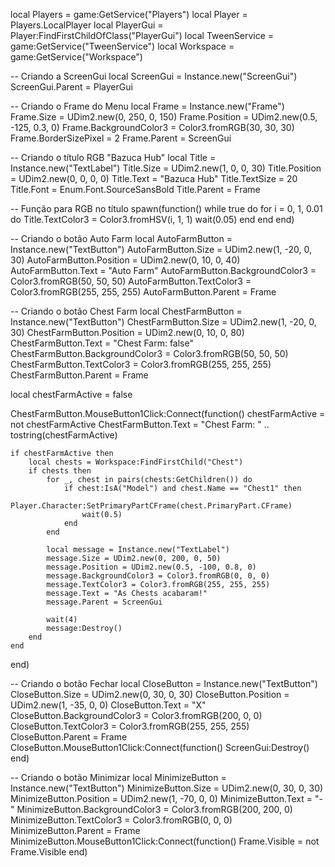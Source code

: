 local Players = game:GetService("Players")
local Player = Players.LocalPlayer
local PlayerGui = Player:FindFirstChildOfClass("PlayerGui")
local TweenService = game:GetService("TweenService")
local Workspace = game:GetService("Workspace")

-- Criando a ScreenGui
local ScreenGui = Instance.new("ScreenGui")
ScreenGui.Parent = PlayerGui

-- Criando o Frame do Menu
local Frame = Instance.new("Frame")
Frame.Size = UDim2.new(0, 250, 0, 150)
Frame.Position = UDim2.new(0.5, -125, 0.3, 0)
Frame.BackgroundColor3 = Color3.fromRGB(30, 30, 30)
Frame.BorderSizePixel = 2
Frame.Parent = ScreenGui

-- Criando o título RGB "Bazuca Hub"
local Title = Instance.new("TextLabel")
Title.Size = UDim2.new(1, 0, 0, 30)
Title.Position = UDim2.new(0, 0, 0, 0)
Title.Text = "Bazuca Hub"
Title.TextSize = 20
Title.Font = Enum.Font.SourceSansBold
Title.Parent = Frame

-- Função para RGB no título
spawn(function()
    while true do
        for i = 0, 1, 0.01 do
            Title.TextColor3 = Color3.fromHSV(i, 1, 1)
            wait(0.05)
        end
    end
end)

-- Criando o botão Auto Farm
local AutoFarmButton = Instance.new("TextButton")
AutoFarmButton.Size = UDim2.new(1, -20, 0, 30)
AutoFarmButton.Position = UDim2.new(0, 10, 0, 40)
AutoFarmButton.Text = "Auto Farm"
AutoFarmButton.BackgroundColor3 = Color3.fromRGB(50, 50, 50)
AutoFarmButton.TextColor3 = Color3.fromRGB(255, 255, 255)
AutoFarmButton.Parent = Frame

-- Criando o botão Chest Farm
local ChestFarmButton = Instance.new("TextButton")
ChestFarmButton.Size = UDim2.new(1, -20, 0, 30)
ChestFarmButton.Position = UDim2.new(0, 10, 0, 80)
ChestFarmButton.Text = "Chest Farm: false"
ChestFarmButton.BackgroundColor3 = Color3.fromRGB(50, 50, 50)
ChestFarmButton.TextColor3 = Color3.fromRGB(255, 255, 255)
ChestFarmButton.Parent = Frame

local chestFarmActive = false

ChestFarmButton.MouseButton1Click:Connect(function()
    chestFarmActive = not chestFarmActive
    ChestFarmButton.Text = "Chest Farm: " .. tostring(chestFarmActive)
    
    if chestFarmActive then
        local chests = Workspace:FindFirstChild("Chest")
        if chests then
            for _, chest in pairs(chests:GetChildren()) do
                if chest:IsA("Model") and chest.Name == "Chest1" then
                    Player.Character:SetPrimaryPartCFrame(chest.PrimaryPart.CFrame)
                    wait(0.5) 
                end
            end
            
            local message = Instance.new("TextLabel")
            message.Size = UDim2.new(0, 200, 0, 50)
            message.Position = UDim2.new(0.5, -100, 0.8, 0)
            message.BackgroundColor3 = Color3.fromRGB(0, 0, 0)
            message.TextColor3 = Color3.fromRGB(255, 255, 255)
            message.Text = "As Chests acabaram!"
            message.Parent = ScreenGui
            
            wait(4)
            message:Destroy()
        end
    end
end)

-- Criando o botão Fechar
local CloseButton = Instance.new("TextButton")
CloseButton.Size = UDim2.new(0, 30, 0, 30)
CloseButton.Position = UDim2.new(1, -35, 0, 0)
CloseButton.Text = "X"
CloseButton.BackgroundColor3 = Color3.fromRGB(200, 0, 0)
CloseButton.TextColor3 = Color3.fromRGB(255, 255, 255)
CloseButton.Parent = Frame
CloseButton.MouseButton1Click:Connect(function()
    ScreenGui:Destroy()
end)

-- Criando o botão Minimizar
local MinimizeButton = Instance.new("TextButton")
MinimizeButton.Size = UDim2.new(0, 30, 0, 30)
MinimizeButton.Position = UDim2.new(1, -70, 0, 0)
MinimizeButton.Text = "-"
MinimizeButton.BackgroundColor3 = Color3.fromRGB(200, 200, 0)
MinimizeButton.TextColor3 = Color3.fromRGB(0, 0, 0)
MinimizeButton.Parent = Frame
MinimizeButton.MouseButton1Click:Connect(function()
    Frame.Visible = not Frame.Visible
end)
